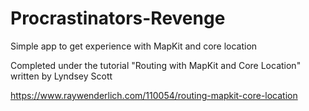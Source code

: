 # Procrastinators-Revenge
Simple app to get experience with MapKit and core location

Completed under the tutorial "Routing with MapKit and Core Location" written by Lyndsey Scott 

https://www.raywenderlich.com/110054/routing-mapkit-core-location
